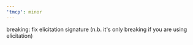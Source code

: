 ```yaml
---
'tmcp': minor
---
```


breaking: fix elicitation signature (n.b. it's only breaking if you are using elicitation)
